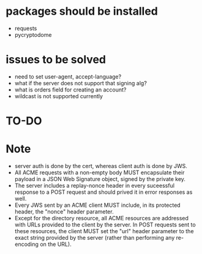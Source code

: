# packages should be installed

* requests
* pycryptodome

# issues to be solved

* need to set user-agent, accept-language?
* what if the server does not support that signing alg?
* what is orders field for creating an account?
* wildcast is not supported currently

# TO-DO

# Note

* server auth is done by the cert, whereas client auth is done by JWS.
* All ACME requests with a non-empty body MUST encapsulate their payload in a JSON Web Signature object, signed by the
  private key.
* The server includes a replay-nonce header in every suceessful response to a POST request and should prived it in error
  responses as well.
* Every JWS sent by an ACME client MUST include, in its protected
   header, the "nonce" header parameter.
* Except for the directory resource, all ACME resources are addressed
   with URLs provided to the client by the server.  In POST requests
   sent to these resources, the client MUST set the "url" header
   parameter to the exact string provided by the server (rather than
   performing any re-encoding on the URL).